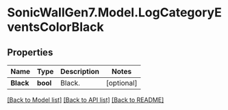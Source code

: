 # SonicWallGen7.Model.LogCategoryEventsColorBlack

## Properties

Name | Type | Description | Notes
------------ | ------------- | ------------- | -------------
**Black** | **bool** | Black. | [optional] 

[[Back to Model list]](../README.md#documentation-for-models) [[Back to API list]](../README.md#documentation-for-api-endpoints) [[Back to README]](../README.md)


